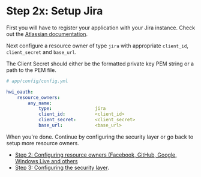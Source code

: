 Step 2x: Setup Jira
===================

First you will have to register your application with your
Jira instance. Check out the [Atlassian documentation](https://confluence.atlassian.com/display/JIRA/Configuring+OAuth+Authentication+for+an+Application+Link).

Next configure a resource owner of type `jira` with appropriate
`client_id`, `client_secret` and `base_url`.

The Client Secret should either be the formatted private key  PEM string
or a path to the PEM file.

```yaml
# app/config/config.yml

hwi_oauth:
    resource_owners:
        any_name:
            type:                jira
            client_id:           <client_id>
            client_secret:       <client_secret>
            base_url:            <base_url>
```

When you're done. Continue by configuring the security layer or go back to
setup more resource owners.

- [Step 2: Configuring resource owners (Facebook, GitHub, Google, Windows Live and others](../2-configuring_resource_owners.md)
- [Step 3: Configuring the security layer](../3-configuring_the_security_layer.md).

